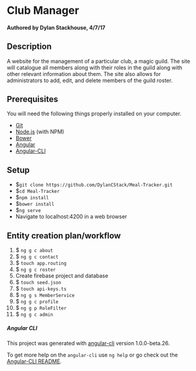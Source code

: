 # Club Manager

#### Authored by Dylan Stackhouse, 4/7/17

## Description
A website for the management of a particular club, a magic guild. The site will catalogue all members along with their roles in the guild along with other relevant information about them. The site also allows for administrators to add, edit, and delete members of the guild roster.

## Prerequisites

You will need the following things properly installed on your computer.

* [Git](https://git-scm.com/)
* [Node.js](https://nodejs.org/) (with NPM)
* [Bower](https://bower.io/)
* [Angular](https://angular.io/)
* [Angular-CLI](https://cli.angular.io/)

## Setup

* $`git clone https://github.com/DylanCStack/Meal-Tracker.git`
* $`cd Meal-Tracker`
* $`npm install`
* $`bower install`
* $`ng serve`
* Navigate to localhost:4200 in a web browser


## Entity creation plan/workflow
  1. $ `ng g c about`
  2. $ `ng g c contact`
  3. $ `touch app.routing`
  4. $ `ng g c roster`
  5. Create firebase project and database
  6. $ `touch seed.json`
  7. $ `touch api-keys.ts`
  8. $ `ng g s MemberService`
  9. $ `ng g c profile`
  10. $ `ng g p RoleFilter`
  11. $ `ng g c admin`


##### Angular CLI
This project was generated with [angular-cli](https://github.com/angular/angular-cli) version 1.0.0-beta.26.

To get more help on the `angular-cli` use `ng help` or go check out the [Angular-CLI README](https://github.com/angular/angular-cli/blob/master/README.md).
